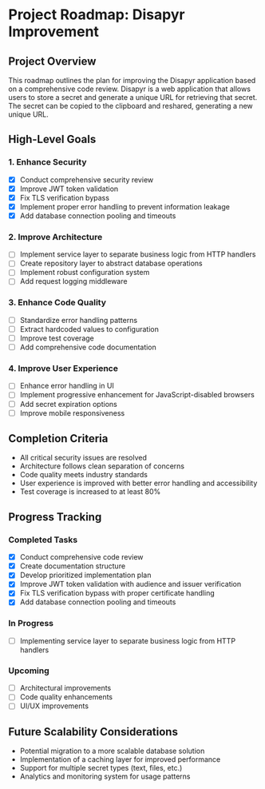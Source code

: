 # Project Roadmap: Disapyr Improvement

## Project Overview
This roadmap outlines the plan for improving the Disapyr application based on a comprehensive code review. Disapyr is a web application that allows users to store a secret and generate a unique URL for retrieving that secret. The secret can be copied to the clipboard and reshared, generating a new unique URL.

## High-Level Goals

### 1. Enhance Security
- [x] Conduct comprehensive security review
- [x] Improve JWT token validation
- [x] Fix TLS verification bypass
- [x] Implement proper error handling to prevent information leakage
- [x] Add database connection pooling and timeouts

### 2. Improve Architecture
- [ ] Implement service layer to separate business logic from HTTP handlers
- [ ] Create repository layer to abstract database operations
- [ ] Implement robust configuration system
- [ ] Add request logging middleware

### 3. Enhance Code Quality
- [ ] Standardize error handling patterns
- [ ] Extract hardcoded values to configuration
- [ ] Improve test coverage
- [ ] Add comprehensive code documentation

### 4. Improve User Experience
- [ ] Enhance error handling in UI
- [ ] Implement progressive enhancement for JavaScript-disabled browsers
- [ ] Add secret expiration options
- [ ] Improve mobile responsiveness

## Completion Criteria
- All critical security issues are resolved
- Architecture follows clean separation of concerns
- Code quality meets industry standards
- User experience is improved with better error handling and accessibility
- Test coverage is increased to at least 80%

## Progress Tracking

### Completed Tasks
- [x] Conduct comprehensive code review
- [x] Create documentation structure
- [x] Develop prioritized implementation plan
- [x] Improve JWT token validation with audience and issuer verification
- [x] Fix TLS verification bypass with proper certificate handling
- [x] Add database connection pooling and timeouts

### In Progress
- [ ] Implementing service layer to separate business logic from HTTP handlers

### Upcoming
- [ ] Architectural improvements
- [ ] Code quality enhancements
- [ ] UI/UX improvements

## Future Scalability Considerations
- Potential migration to a more scalable database solution
- Implementation of a caching layer for improved performance
- Support for multiple secret types (text, files, etc.)
- Analytics and monitoring system for usage patterns
